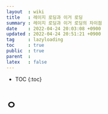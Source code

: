 ```yaml
---
layout  : wiki
title   : 레이지 로딩과 이거 로딩 
summary : 레이지 로딩과 이거 로딩의 차이점
date    : 2022-04-24 20:03:08 +0900
updated : 2022-04-24 20:51:21 +0900
tag     : lazyloading 
toc     : true
public  : true
parent  : 
latex   : false
---
```

* TOC
{:toc}

# ㅇ 
